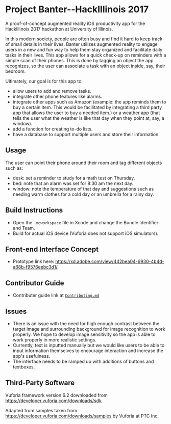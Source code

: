 # Project Banter--HackIllinois 2017
A proof-of-concept augmented reality iOS productivity app for the HackIllinois 2017 hackathon at University of Illinois.

In this modern society, people are often busy and find it hard to keep track of small details in their lives. Banter utilizes augmented reality to engage users in a new and fun way to help them stay organized and facilitate daily tasks in their lives. This app allows for a quick check-up on reminders with a simple scan of their phones. This is done by tagging an object the app recognizes, so the user can associate a task with an object inside, say, their bedroom.

Ultimately, our goal is for this app to:
* allow users to add and remove tasks.
* integrate other phone features like alarms.
* integrate other apps such as Amazon (example: the app reminds them to buy a certain item. This would be facilitated by integrating a third party app that allows the user to buy a needed item.) or a weather app (that tells the user what the weather is like that day when they point at, say, a window).
* add a function for creating to-do lists.
* have a database to support multiple users and store their information.

## Usage
The user can point their phone around their room and tag different objects such as:
* desk: set a reminder to study for a math test on Thursday.
* bed: note that an alarm was set for 8:30 am the next day.
* window: note the temperature of that day and suggestions such as needing warm clothes for a cold day or an umbrella for a rainy day.

## Build Instructions
* Open the `.xcworkspace` file in Xcode and change the Bundle Identifier and Team.
* Build for actual iOS device (Vuforia does not support iOS simulators).

## Front-end Interface Concept
* Prototype link here: https://xd.adobe.com/view/442bea04-6930-4b4d-a68b-f9576eebc3d1/

## Contributor Guide
* Contributer guide link at [`Contributing.md`](Contributing.md)

## Issues
* There is an issue with the need for high enough contrast between the target image and surrounding background for image recognition to work properly. We hope to develop image sensitivity so the app is able to work properly in more realistic settings.
* Currently, text is inputted manually but we would like users to be able to input information themselves to encourage interaction and increase the app's usefulness.
* The interface needs to be ramped up with additions of buttons and textboxes.

## Third-Party Software
Vuforia framework version 6.2 downloaded from https://developer.vuforia.com/downloads/sdk

Adapted from samples taken from https://developer.vuforia.com/downloads/samples by Vuforia at PTC Inc.
